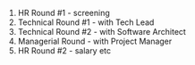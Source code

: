 
1. HR Round #1 - screening
2. Technical Round #1 - with Tech Lead
3. Technical Round #2 - with Software Architect
4. Managerial Round - with Project Manager
5. HR Round #2 - salary etc
